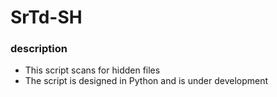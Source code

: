 # SrTd-SH
### description
* This script scans for hidden files
* The script is designed in Python and is under development
